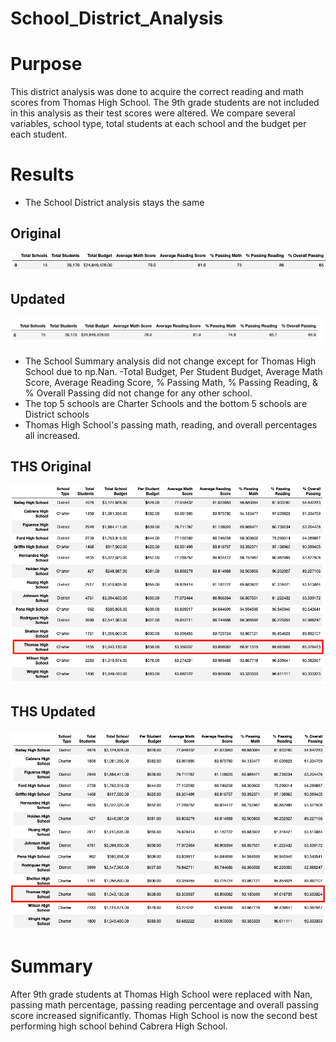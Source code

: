 # School_District_Analysis

# Purpose
This district analysis was done to acquire the correct reading and math scores from Thomas High School. The 9th grade students are not included in this analysis as their test scores were altered. We compare several variables, school type, total students at each school and the budget per each student.

# Results
- The School District analysis stays the same
## Original
![Original Summary](https://github.com/AmirO8/School_District_Analysis/blob/main/Images/Original%20District%20Summary.png)
## Updated
![New Summary](https://github.com/AmirO8/School_District_Analysis/blob/main/Images/New%20District%20Summary.png)
- The School Summary analysis did not change except for Thomas High School due to np.Nan. 
 -Total Budget, Per Student Budget, Average Math Score, Average Reading Score, % Passing Math, % Passing Reading, & % Overall Passing did not change for any other school.
- The top 5 schools are Charter Schools and the bottom 5 schools are District schools
- Thomas High School's passing math, reading, and overall percentages all increased. 
## THS Original
![Original THS](https://github.com/AmirO8/School_District_Analysis/blob/main/Images/Original%20Thomas%20High%20School%20Summary.png)
## THS Updated
![Updated THS](https://github.com/AmirO8/School_District_Analysis/blob/main/Images/New%20Thomas%20High%20School%20Summary.png)
# Summary
After 9th grade students at Thomas High School were replaced with Nan, passing math percentage, passing reading percentage and overall passing score increased significantly. Thomas High School is now the second best performing high school behind Cabrera High School. 
